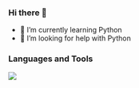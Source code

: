 ### Hi there 👋

- 🌱 I’m currently learning Python
- 🤔 I’m looking for help with Python

### Languages and Tools

<a href="https://skillicons.dev">
   <img src="https://skillicons.dev/icons?i=python&perline=4">
</a>
